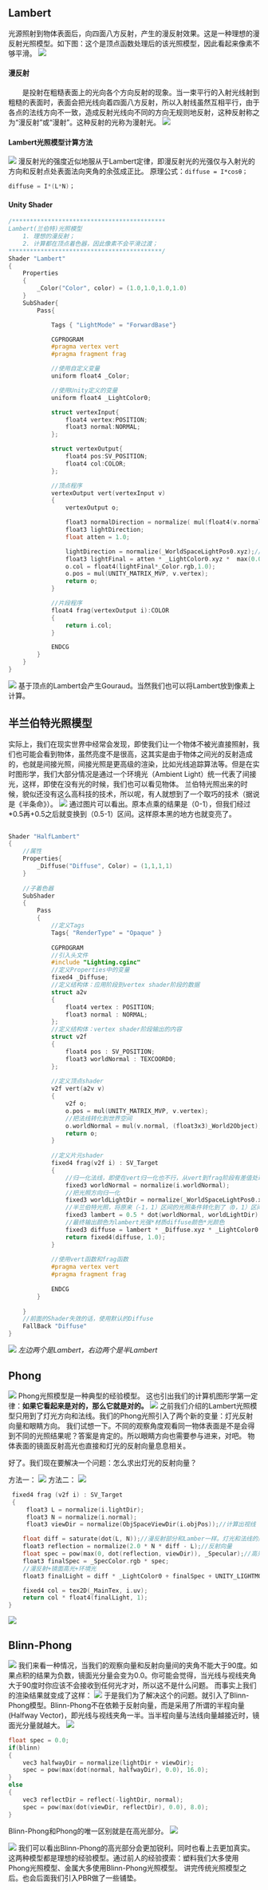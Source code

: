 ## Lambert
光源照射到物体表面后，向四面八方反射，产生的漫反射效果。这是一种理想的漫反射光照模型。如下图：这个是顶点函数处理后的该光照模型，因此看起来像素不够平滑。
![](http://doc.youkia.net/uploads/blog/202101/attach_165b31650ebc66f2.png)
####  漫反射
　　是投射在粗糙表面上的光向各个方向反射的现象。当一束平行的入射光线射到粗糙的表面时，表面会把光线向着四面八方反射，所以入射线虽然互相平行，由于各点的法线方向不一致，造成反射光线向不同的方向无规则地反射，这种反射称之为“漫反射”或“漫射”。这种反射的光称为漫射光。
  ![](/uploads/blog/202101/attach_165b3196ef7f9a99.png)

#### Lambert光照模型计算方法
![](/uploads/blog/202101/attach_165b31b776e91264.png)
漫反射光的强度近似地服从于Lambert定律，即漫反射光的光强仅与入射光的方向和反射点处表面法向夹角的余弦成正比。
原理公式：`diffuse = I*cosθ；`
```c
diffuse = I*(L*N)；
```
#### Unity Shader
```c
/*******************************************
Lambert(兰伯特)光照模型
    1. 理想的漫反射；
    2. 计算都在顶点着色器，因此像素不会平滑过渡；
*******************************************/
Shader "Lambert"
{
    Properties
    {
        _Color("Color", color) = (1.0,1.0,1.0,1.0)
    }
    SubShader{
        Pass{

            Tags { "LightMode" = "ForwardBase"}

            CGPROGRAM
            #pragma vertex vert
            #pragma fragment frag

            //使用自定义变量
            uniform float4 _Color;

            //使用Unity定义的变量
            uniform float4 _LightColor0;

            struct vertexInput{
                float4 vertex:POSITION;
                float3 normal:NORMAL;
            };

            struct vertexOutput{
                float4 pos:SV_POSITION;
                float4 col:COLOR;
            };

            //顶点程序
            vertexOutput vert(vertexInput v)
            {
                vertexOutput o;

                float3 normalDirection = normalize( mul(float4(v.normal,0.0),_World2Object).xyz);//将模型空间的法线转到世界空间
                float3 lightDirection;
                float atten = 1.0;

                lightDirection = normalize(_WorldSpaceLightPos0.xyz);//灯光方向
                float3 lightFinal = atten * _LightColor0.xyz *  max(0.0, dot(normalDirection,lightDirection));//计算兰伯特漫反射
                o.col = float4(lightFinal*_Color.rgb,1.0);
                o.pos = mul(UNITY_MATRIX_MVP, v.vertex);
                return o;
            }

            //片段程序
            float4 frag(vertexOutput i):COLOR
            {
                return i.col;
            }

            ENDCG
        }
    }
}
```
![](/uploads/blog/202101/attach_165bca749aa3fbd3.png)
基于顶点的Lambert会产生Gouraud。当然我们也可以将Lambert放到像素上计算。

## 半兰伯特光照模型
实际上，我们在现实世界中经常会发现，即使我们让一个物体不被光直接照射，我们也可能会看到物体，虽然亮度不是很高，这其实是由于物体之间光的反射造成的，也就是间接光照，间接光照是更高级的渲染，比如光线追踪算法等。但是在实时图形学，我们大部分情况是通过一个环境光（Ambient Light）统一代表了间接光，这样，即使在没有光的时候，我们也可以看见物体。
兰伯特光照出来的时候，貌似还没有这么高科技的技术，所以呢，有人就想到了一个取巧的技术（据说是《半条命》）。
![](/uploads/blog/202101/attach_165bcaac0fb4c373.png)
通过图片可以看出。原本点乘的结果是（0-1），但我们经过*0.5再+0.5之后就变换到（0.5-1）区间。这样原本黑的地方也就变亮了。
```c
 
Shader "HalfLambert"
{
	//属性
	Properties{
		_Diffuse("Diffuse", Color) = (1,1,1,1)
	}
 
	//子着色器	
	SubShader
	{
		Pass
		{
			//定义Tags
			Tags{ "RenderType" = "Opaque" }
 
			CGPROGRAM
			//引入头文件
			#include "Lighting.cginc"
			//定义Properties中的变量
			fixed4 _Diffuse;
			//定义结构体：应用阶段到vertex shader阶段的数据
			struct a2v
			{
				float4 vertex : POSITION;
				float3 normal : NORMAL;
			};
			//定义结构体：vertex shader阶段输出的内容
			struct v2f
			{
				float4 pos : SV_POSITION;
				float3 worldNormal : TEXCOORD0;
			};
 
			//定义顶点shader
			v2f vert(a2v v)
			{
				v2f o;
				o.pos = mul(UNITY_MATRIX_MVP, v.vertex);
				//把法线转化到世界空间
				o.worldNormal = mul(v.normal, (float3x3)_World2Object);
				return o;
			}
 
			//定义片元shader
			fixed4 frag(v2f i) : SV_Target
			{
				//归一化法线，即使在vert归一化也不行，从vert到frag阶段有差值处理，传入的法线方向并不是vertex shader直接传出的
				fixed3 worldNormal = normalize(i.worldNormal);
				//把光照方向归一化
				fixed3 worldLightDir = normalize(_WorldSpaceLightPos0.xyz);
				//半兰伯特光照，将原来（-1，1）区间的光照条件转化到了（0，1）区间，既保证了结果的正确，又整体提升了亮度，保证非受光面也能有光，而不是全黑
				fixed3 lambert = 0.5 * dot(worldNormal, worldLightDir) + 0.5;
				//最终输出颜色为lambert光强*材质diffuse颜色*光颜色
				fixed3 diffuse = lambert * _Diffuse.xyz * _LightColor0.xyz;
				return fixed4(diffuse, 1.0);
			}
 
			//使用vert函数和frag函数
			#pragma vertex vert
			#pragma fragment frag
 
			ENDCG
		}
 
	}
	//前面的Shader失效的话，使用默认的Diffuse
	FallBack "Diffuse"
}
```
![](/uploads/blog/202101/attach_165bcad6d27f4a97.png)
*左边两个是Lambert，右边两个是半Lambert*

## Phong
![](/uploads/blog/202101/attach_165bcb2ad279a498.png)
Phong光照模型是一种典型的经验模型。
这也引出我们的计算机图形学第一定律：**如果它看起来是对的，那么它就是对的。**
![](/uploads/blog/202101/attach_165bcb9fb9ad002d.png)
之前我们介绍的Lambert光照模型只用到了灯光方向和法线。我们的Phong光照引入了两个新的变量：灯光反射向量和眼睛方向。
我们试想一下。不同的观察角度观看同一物体表面是不是会得到不同的光照结果呢？答案是肯定的。所以眼睛方向也需要参与进来，对吧。
物体表面的镜面反射高光也直接和灯光的反射向量息息相关。

好了。我们现在要解决一个问题：怎么求出灯光的反射向量？

方法一：
![](/uploads/blog/202101/attach_165bcbf12592119f.png)
方法二：
![](/uploads/blog/202101/attach_165bcbf587f7da1b.png)

```c
 fixed4 frag (v2f i) : SV_Target
 {
	 float3 L = normalize(i.lightDir);
	 float3 N = normalize(i.normal);
	 float3 viewDir = normalize(ObjSpaceViewDir(i.objPos));//计算出视线

	float diff = saturate(dot(L, N));//漫反射部分和Lamber一样。灯光和法线的点乘
	float3 reflection = normalize(2.0 * N * diff - L);//反射向量
	float spec = pow(max(0, dot(reflection, viewDir)), _Specular);//高光部分，反射向量和眼睛向量的点乘
	float3 finalSpec = _SpecColor.rgb * spec;
	//漫反射+镜面高光+环境光
	float3 finalLight = diff * _LightColor0 + finalSpec + UNITY_LIGHTMODEL_AMBIENT;

	fixed4 col = tex2D(_MainTex, i.uv);
	return col * float4(finalLight, 1);
}
```
![](/uploads/blog/202101/attach_165bcc633d17da8d.png)

## Blinn-Phong
![](/uploads/blog/202101/attach_165bcc7ca186df6d.png)
我们来看一种情况，当我们的观察向量和反射向量间的夹角不能大于90度。如果点积的结果为负数，镜面光分量会变为0.0。你可能会觉得，当光线与视线夹角大于90度时你应该不会接收到任何光才对，所以这不是什么问题。
而事实上我们的渲染结果就变成了这样：
![](/uploads/blog/202101/attach_165bcc9f81e96446.png)
于是我们为了解决这个的问题。就引入了Blinn-Phong模型。Blinn-Phong不在依赖于反射向量，而是采用了所谓的半程向量(Halfway Vector)，即光线与视线夹角一半。当半程向量与法线向量越接近时，镜面光分量就越大。
![](/uploads/blog/202101/attach_165bccc1c6b4a235.png)
```c
float spec = 0.0;
if(blinn)
{
	vec3 halfwayDir = normalize(lightDir + viewDir);  
	spec = pow(max(dot(normal, halfwayDir), 0.0), 16.0);
}
else
{
	vec3 reflectDir = reflect(-lightDir, normal);
	spec = pow(max(dot(viewDir, reflectDir), 0.0), 8.0);
}
```
Blinn-Phong和Phong的唯一区别就是在高光部分。
![](/uploads/blog/202101/attach_165bccd67232ac9b.png)

![](/uploads/blog/202101/attach_165bcce0e2be2d3d.png)
我们可以看出Blinn-Phong的高光部分会更加锐利。同时也看上去更加真实。
这两种模型都是理想的经验模型。通过前人的经验摸索：塑料我们大多使用Phong光照模型、金属大多使用Blinn-Phong光照模型。
讲完传统光照模型之后。也会后面我们引入PBR做了一些铺垫。